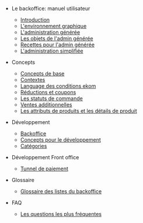 * Le backoffice: manuel utilisateur 
  * [Introduction](user/back/user-backoffice.md)
  * [L'environnement graphique](user/back/environnement.md)
  * [L'administration générée](user/back/generated-admin.md)
  * [Les objets de l'admin générée](user/back/generated-admin-objects.md)
  * [Recettes pour l'admin générée](user/back/generated-admin-recipes.md)
  * [L'administration simplifiée](user/back/simplified-admin.md)
  
  
* Concepts 
  * [Concepts de base](concept/concept-base.md)
  * [Contextes](concept/contexts.md)
  * [Language des conditions ekom](concept/ekom-conditions-language.md)
  * [Réductions et coupons](concept/discounts-and-coupons.md)
  * [Les statuts de commande](concept/order-statuses.md)
  * [Ventes additionnelles](concept/cross-selling.md)
  * [Les attributs de produits et les détails de produit](concept/product-attributes-and-details.md)
  
* Développement
  * [Backoffice](developer/back/back.md)
  * [Concepts pour le développement](developer/developer-concepts.md)
  * [Catégories](developer/categories.md)
     
  
* Développement Front office
  * [Tunnel de paiement](developer/front/payment_tunnel.md)
     
* Glossaire
  * [Glossaire des listes du backoffice](glossary/back-formlists-glossary.md)
     
  
* FAQ
  * [Les questions les plus fréquentes](faq.md)